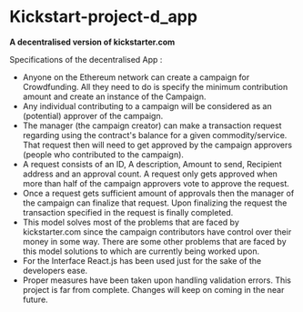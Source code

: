 # Kickstart-project-d_app

<strong>A decentralised version of kickstarter.com</strong>

Specifications of the decentralised App :

- Anyone on the Ethereum network can create a campaign for Crowdfunding. All they need to do is specify the minimum contribution amount and create an instance of the Campaign.  
- Any individual contributing to a campaign will be considered as an (potential) approver of the campaign.
- The manager (the campaign creator) can make a transaction request regarding using the contract's balance for a given commodity/service. That request then will need to get approved by the campaign approvers (people who contributed to the campaign). 
- A request consists of an ID, A description, Amount to send, Recipient address and an approval count. A request only gets approved when more than half of the campaign approvers vote to approve the request. 
- Once a request gets sufficient amount of approvals then the manager of the campaign can finalize that request. Upon finalizing the request the transaction specified in the request is finally completed.
- This model solves most of the problems that are faced by kickstarter.com since the campaign contributors have control over their money in some way. There are some other problems that are faced by this model solutions to which are currently being worked upon. 
- For the Interface React.js has been used just for the sake of the developers ease. 
- Proper measures have been taken upon handling validation errors. This project is far from complete. Changes will keep on coming in the near future.

